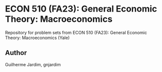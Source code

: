 # ECON 510 (FA23): General Economic Theory: Macroeconomics
Repository for problem sets from ECON 510 (FA23): General Economic Theory: Macroeconomics (Yale)

## Author
Guilherme Jardim, gnjardim
